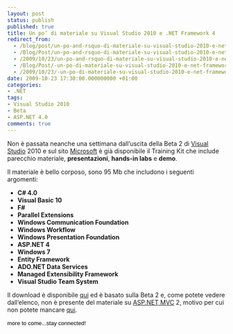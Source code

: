 ```yaml
---
layout: post
status: publish
published: true
title: Un po’ di materiale su Visual Studio 2010 e .NET Framework 4
redirect_from: 
  - /blog/post/un-po-and-rsquo-di-materiale-su-visual-studio-2010-e-net-framework-4/
  - /Blog/Post/un-po-and-rsquo-di-materiale-su-visual-studio-2010-e-net-framework-4/
  - /2009/10/23/un-po-and-rsquo-di-materiale-su-visual-studio-2010-e-net-framework-4/
  - /Blog/Post/-un-po-di-materiale-su-visual-studio-2010-e-net-framework-4
  - /2009/10/23/-un-po-di-materiale-su-visual-studio-2010-e-net-framework-4
date: 2009-10-23 17:30:00.000000000 +01:00
categories:
- .NET
tags:
- Visual Studio 2010
- Beta
- ASP.NET 4.0
comments: true
---
```

<p>
	Non &egrave; passata neanche una settimana dall&rsquo;uscita della Beta 2 di <a href="http://imperugo.tostring.it/blog/search?q=Visual+Studio&amp;searchButton=Go" target="_blank" title="Search Visual Studio">Visual Studio</a> 2010 e sul sito <a href="http://www.microsoft.com" rel="nofollow" target="_blank" title="Microsoft Corporation">Microsoft</a> &egrave; gi&agrave; disponibile il Training Kit che include parecchio materiale, <strong>presentazioni</strong>, <strong>hands-in labs</strong> e <strong>demo</strong>.</p>
<p>
	Il materiale &egrave; bello corposo, sono 95 Mb che includono i seguenti argomenti:</p>
<ul>
	<li>
		<strong>C# 4.0</strong></li>
	<li>
		<strong>Visual Basic 10</strong></li>
	<li>
		<strong>F#</strong></li>
	<li>
		<strong>Parallel Extensions</strong></li>
	<li>
		<strong>Windows Communication Foundation</strong></li>
	<li>
		<strong>Windows Workflow</strong></li>
	<li>
		<strong>Windows Presentation Foundation</strong></li>
	<li>
		<strong>ASP.NET 4</strong></li>
	<li>
		<strong>Windows 7</strong></li>
	<li>
		<strong>Entity Framework</strong></li>
	<li>
		<strong>ADO.NET Data Services</strong></li>
	<li>
		<strong>Managed Extensibility Framework</strong></li>
	<li>
		<strong>Visual Studio Team System</strong></li>
</ul>
<p>
	Il download &egrave; disponibile&nbsp;<a href="http://www.microsoft.com/downloads/details.aspx?familyid=752CB725-969B-4732-A383-ED5740F02E93&amp;displaylang=en" rel="nofollow" target="_blank" title="Microsoft Visual Studio 2010 Training Kit">qui</a>&nbsp;ed&nbsp;&egrave; basato sulla Beta 2 e, come potete vedere dall&rsquo;elenco, non &egrave; presente del materiale su <a href="http://imperugo.tostring.it/Categories/Archive/MVC" target="_blank" title="ASP.NET MVC">ASP.NET MVC</a> 2, motivo per cui non potete mancare <a href="http://imperugo.tostring.it/blog/post/esce-la-beta2-di-visual-studio-2010-ed-and-egrave-tempo-di-studiare" target="_blank">qui</a>.</p>
<p>
	<span class="Apple-style-span" style="color: rgb(0, 0, 0); font-family: 'Lucida Grande', 'Lucida Sans Unicode', Arial, Helvetica, Sans, FreeSans, Jamrul, Garuda, Kalimati; font-size: 13px; line-height: 18px; ">more to come...stay connected!</span></p>
